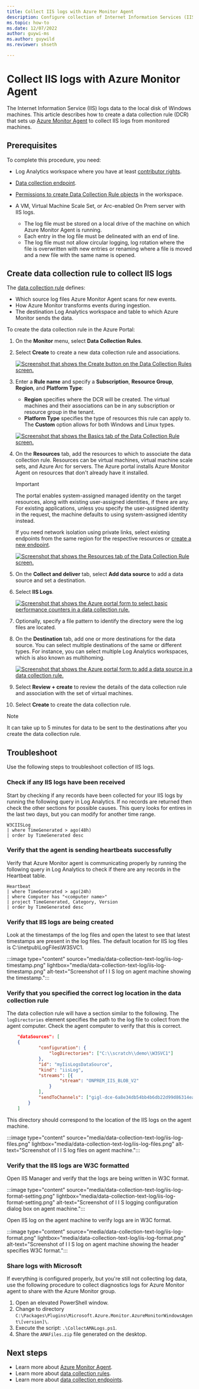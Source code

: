 ```yaml
---
title: Collect IIS logs with Azure Monitor Agent
description: Configure collection of Internet Information Services (IIS) logs on virtual machines with Azure Monitor Agent.
ms.topic: how-to
ms.date: 12/07/2022
author: guywi-ms
ms.author: guywild
ms.reviewer: shseth

---
```


# Collect IIS logs with Azure Monitor Agent

The Internet Information Service (IIS) logs data to the local disk of Windows machines. This article describes how to create a data collection rule (DCR) that sets up [Azure Monitor Agent](azure-monitor-agent-overview.md) to collect IIS logs from monitored machines. 

## Prerequisites
To complete this procedure, you need: 

- Log Analytics workspace where you have at least [contributor rights](../logs/manage-access.md#azure-rbac).
- [Data collection endpoint](../essentials/data-collection-endpoint-overview.md#create-data-collection-endpoint).
- [Permissions to create Data Collection Rule objects](../essentials/data-collection-rule-overview.md#permissions) in the workspace.
- A VM, Virtual Machine Scale Set, or Arc-enabled On Prem server with IIS logs. 
    
    - The log file must be stored on a local drive of the machine on which Azure Monitor Agent is running. 
    - Each entry in the log file must be delineated with an end of line. 
    - The log file must not allow circular logging, log rotation where the file is overwritten with new entries or renaming where a file is moved and a new file with the same name is opened. 

## Create data collection rule to collect IIS logs
The [data collection rule](../essentials/data-collection-rule-overview.md) defines: 

- Which source log files Azure Monitor Agent scans for new events.
- How Azure Monitor transforms events during ingestion.
- The destination Log Analytics workspace and table to which Azure Monitor sends the data.

To create the data collection rule in the Azure Portal:

1. On the **Monitor** menu, select **Data Collection Rules**.
1. Select **Create** to create a new data collection rule and associations.

    [ ![Screenshot that shows the Create button on the Data Collection Rules screen.](media/data-collection-rule-azure-monitor-agent/data-collection-rules-updated.png) ](media/data-collection-rule-azure-monitor-agent/data-collection-rules-updated.png#lightbox)

1. Enter a **Rule name** and specify a **Subscription**, **Resource Group**, **Region**, and **Platform Type**:

    - **Region** specifies where the DCR will be created. The virtual machines and their associations can be in any subscription or resource group in the tenant.
    - **Platform Type** specifies the type of resources this rule can apply to. The **Custom** option allows for both Windows and Linux types.

    [ ![Screenshot that shows the Basics tab of the Data Collection Rule screen.](media/data-collection-rule-azure-monitor-agent/data-collection-rule-basics-updated.png) ](media/data-collection-rule-azure-monitor-agent/data-collection-rule-basics-updated.png#lightbox)

1. On the **Resources** tab, add the resources to which to associate the data collection rule. Resources can be virtual machines, virtual machine scale sets, and Azure Arc for servers. The Azure portal installs Azure Monitor Agent on resources that don't already have it installed. 

    > [!IMPORTANT]
    > The portal enables system-assigned managed identity on the target resources, along with existing user-assigned identities, if there are any. For existing applications, unless you specify the user-assigned identity in the request, the machine defaults to using system-assigned identity instead.

    If you need network isolation using private links, select existing endpoints from the same region for the respective resources or [create a new endpoint](../essentials/data-collection-endpoint-overview.md).

    [ ![Screenshot that shows the Resources tab of the Data Collection Rule screen.](media/data-collection-rule-azure-monitor-agent/data-collection-rule-virtual-machines-with-endpoint.png) ](media/data-collection-rule-azure-monitor-agent/data-collection-rule-virtual-machines-with-endpoint.png#lightbox)

1. On the **Collect and deliver** tab, select **Add data source** to add a data source and set a destination.
1. Select **IIS Logs**.

    [ ![Screenshot that shows the Azure portal form to select basic performance counters in a data collection rule.](media/data-collection-iis/iis-data-collection-rule.png) ](media/data-collection-iis/iis-data-collection-rule.png#lightbox)

1. Optionally, specify a file pattern to identify the directory were the log files are located. 
1. On the **Destination** tab, add one or more destinations for the data source. You can select multiple destinations of the same or different types. For instance, you can select multiple Log Analytics workspaces, which is also known as multihoming.

    [ ![Screenshot that shows the Azure portal form to add a data source in a data collection rule.](media/data-collection-rule-azure-monitor-agent/data-collection-rule-destination.png) ](media/data-collection-rule-azure-monitor-agent/data-collection-rule-destination.png#lightbox)

1. Select **Review + create** to review the details of the data collection rule and association with the set of virtual machines.
1. Select **Create** to create the data collection rule.

> [!NOTE]
> It can take up to 5 minutes for data to be sent to the destinations after you create the data collection rule.

## Troubleshoot
Use the following steps to troubleshoot collection of IIS logs. 

### Check if any IIS logs have been received
Start by checking if any records have been collected for your IIS logs by running the following query in Log Analytics. If no records are returned then check the other sections for possible causes. This query looks for entires in the last two days, but you can modify for another time range.

``` kusto
W3CIISLog
| where TimeGenerated > ago(48h)
| order by TimeGenerated desc
```

### Verify that the agent is sending heartbeats successfully
Verify that Azure Monitor agent is communicating properly by running the following query in Log Analytics to check if there are any records in the Heartbeat table.

``` kusto
Heartbeat
| where TimeGenerated > ago(24h)
| where Computer has "<computer name>"
| project TimeGenerated, Category, Version
| order by TimeGenerated desc
```

### Verify that IIS logs are being created
Look at the timestamps of the log files and open the latest to see that latest timestamps are present in the log files. The default location for IIS log files is C:\\inetpub\\LogFiles\\W3SVC1.

:::image type="content" source="media/data-collection-text-log/iis-log-timestamp.png" lightbox="media/data-collection-text-log/iis-log-timestamp.png" alt-text="Screenshot of I I S log on agent machine showing the timestamp.":::

### Verify that you specified the correct log location in the data collection rule
The data collection rule will have a section similar to the following. The `logDirectories` element specifies the path to the log file to collect from the agent computer. Check the agent computer to verify that this is correct.

``` json
    "dataSources": [
    {
            "configuration": {
                "logDirectories": ["C:\\scratch\\demo\\W3SVC1"]
            },
            "id": "myIisLogsDataSource",
            "kind": "iisLog",
            "streams": [{
                    "stream": "ONPREM_IIS_BLOB_V2"
                }
            ],
            "sendToChannels": ["gigl-dce-6a8e34db54bb4b6db22d99d86314eaee"]
        }
    ]
```

This directory should correspond to the location of the IIS logs on the agent machine.

:::image type="content" source="media/data-collection-text-log/iis-log-files.png" lightbox="media/data-collection-text-log/iis-log-files.png" alt-text="Screenshot of I I S log files on agent machine.":::

### Verify that the IIS logs are W3C formatted
Open IIS Manager and verify that the logs are being written in W3C format.

:::image type="content" source="media/data-collection-text-log/iis-log-format-setting.png" lightbox="media/data-collection-text-log/iis-log-format-setting.png" alt-text="Screenshot of I I S logging configuration dialog box on agent machine.":::

Open IIS log on the agent machine to verify logs are in W3C format.

:::image type="content" source="media/data-collection-text-log/iis-log-format.png" lightbox="media/data-collection-text-log/iis-log-format.png" alt-text="Screenshot of I I S log on agent machine showing the header specifies W3C format.":::

### Share logs with Microsoft
If everything is configured properly, but you're still not collecting log data, use the following procedure to collect diagnostics logs for Azure Monitor agent to share with the Azure Monitor group.

1. Open an elevated PowerShell window.
1. Change to directory `C:\Packages\Plugins\Microsoft.Azure.Monitor.AzureMonitorWindowsAgent\[version]\`.
1. Execute the script: `.\CollectAMALogs.ps1`.
1. Share the `AMAFiles.zip` file generated on the desktop.

## Next steps

- Learn more about [Azure Monitor Agent](azure-monitor-agent-overview.md).
- Learn more about [data collection rules](../essentials/data-collection-rule-overview.md).
- Learn more about [data collection endpoints](../essentials/data-collection-endpoint-overview.md).
